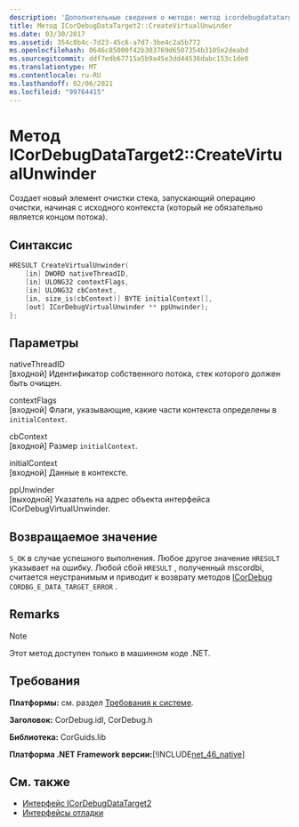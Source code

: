```yaml
---
description: 'Дополнительные сведения о методе: метод icordebugdatatarget2:: Креатевиртуалунвиндер'
title: Метод ICorDebugDataTarget2::CreateVirtualUnwinder
ms.date: 03/30/2017
ms.assetid: 354c8b4c-7d23-45c6-a7d7-3be4c2a5b772
ms.openlocfilehash: 0646c85000f42b303769d6587354b3105e2deabd
ms.sourcegitcommit: ddf7edb67715a5b9a45e3dd44536dabc153c1de0
ms.translationtype: MT
ms.contentlocale: ru-RU
ms.lasthandoff: 02/06/2021
ms.locfileid: "99764415"
---
```

# <a name="icordebugdatatarget2createvirtualunwinder-method"></a>Метод ICorDebugDataTarget2::CreateVirtualUnwinder

Создает новый элемент очистки стека, запускающий операцию очистки, начиная с исходного контекста (который не обязательно является концом потока).  
  
## <a name="syntax"></a>Синтаксис  
  
```cpp  
HRESULT CreateVirtualUnwinder(  
    [in] DWORD nativeThreadID,  
    [in] ULONG32 contextFlags,  
    [in] ULONG32 cbContext,  
    [in, size_is(cbContext)] BYTE initialContext[],  
    [out] ICorDebugVirtualUnwinder ** ppUnwinder);  
};  
```  
  
## <a name="parameters"></a>Параметры  

 nativeThreadID  
 [входной] Идентификатор собственного потока, стек которого должен быть очищен.  
  
 contextFlags  
 [входной] Флаги, указывающие, какие части контекста определены в `initialContext`.  
  
 cbContext  
 [входной] Размер `initialContext`.  
  
 initialContext  
 [входной] Данные в контексте.  
  
 ppUnwinder  
 [выходной] Указатель на адрес объекта интерфейса ICorDebugVirtualUnwinder.  
  
## <a name="return-value"></a>Возвращаемое значение  

 `S_OK` в случае успешного выполнения. Любое другое значение `HRESULT` указывает на ошибку. Любой сбой `HRESULT` , полученный mscordbi, считается неустранимым и приводит к возврату методов [ICorDebug](icordebug-interface.md) `CORDBG_E_DATA_TARGET_ERROR` .  
  
## <a name="remarks"></a>Remarks  
  
> [!NOTE]
> Этот метод доступен только в машинном коде .NET.  
  
## <a name="requirements"></a>Требования  

 **Платформы:** см. раздел [Требования к системе](../../get-started/system-requirements.md).  
  
 **Заголовок:** CorDebug.idl, CorDebug.h  
  
 **Библиотека:** CorGuids.lib  
  
 **Платформа .NET Framework версии:**[!INCLUDE[net_46_native](../../../../includes/net-46-native-md.md)]  
  
## <a name="see-also"></a>См. также

- [Интерфейс ICorDebugDataTarget2](icordebugdatatarget2-interface.md)
- [Интерфейсы отладки](debugging-interfaces.md)

